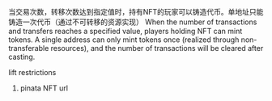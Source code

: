 当交易次数，转移次数达到指定值时，持有NFT的玩家可以铸造代币。单地址只能铸造一次代币（通过不可转移的资源实现）
When the number of transactions and transfers reaches a specified value, players holding NFT can mint tokens. A single address can only mint tokens once (realized through non-transferable resources), and the number of transactions will be cleared after casting.


lift restrictions

1. pinata NFT url
